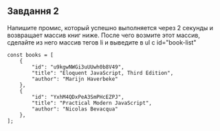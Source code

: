## Завдання 2

Напишите промис, который успешно выполняется через 2 секунды и возвращает массив книг ниже. После чего возмите этот массив, сделайте из него массив тегов li и выведите в ul с id="book-list"
```
const books = [
    {
        "id": "u9kgwNWGi3uUUwh0b8V49",
        "title": "Eloquent JavaScript, Third Edition",
        "author": "Marijn Haverbeke"
    },
    {
        "id": "YxhM4QDxPeA3SmPHcEZPJ",
        "title": "Practical Modern JavaScript",
        "author": "Nicolas Bevacqua"
    },
];
```


